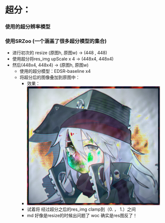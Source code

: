 # 超分：
### 使用的超分辨率模型
### 使用SRZoo (一个涵盖了很多超分模型的集合)
- 进行初次的 resize (原图h, 原图w) -> (448 , 448)
- 使用超分将res_img upScale x 4 -> (448x4, 448x4)
- 然后(448x4, 448x4) -> (原图h, 原图w)
  - 使用的超分模型：EDSR-baseline  x4
  - 将超分后的图像叠加到原图中：
    - 效果：
    - ![img_8.png](img_8.png)
    - 试着将 经过超分之后的res_img clamp到（0. ， 1.）之间
    - md 好像是resize的时候出问题了 woc 确实是res图反了！
